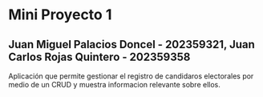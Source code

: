 # Mini Proyecto 1
## Juan Miguel Palacios Doncel - 202359321, Juan Carlos Rojas Quintero - 202359358

Aplicación que permite gestionar el registro de candidaros electorales por medio de un CRUD y muestra informacion relevante sobre ellos. 
